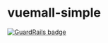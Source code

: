 # vuemall-simple
[![GuardRails badge](https://badges.production.guardrails.io/shtakai/vuemall-simple.svg)](https://www.guardrails.io)
